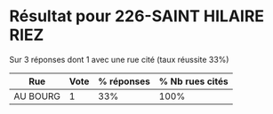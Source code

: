 # Résultat pour 226-SAINT HILAIRE RIEZ

Sur 3 réponses dont 1 avec une rue cité (taux réussite 33%)

| Rue | Vote | % réponses | % Nb rues cités|
|-----|------|------------|----------------|
| AU BOURG | 1 | 33% | 100%|

